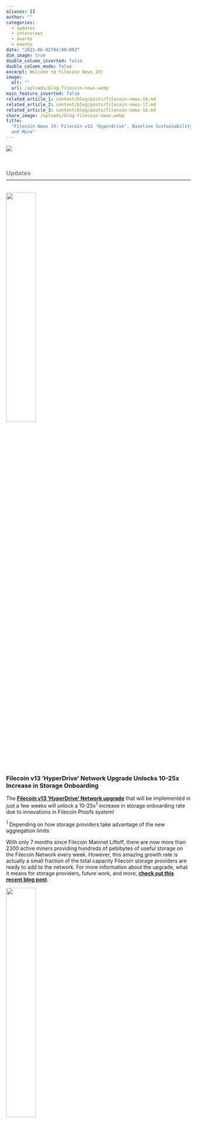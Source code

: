 ```yaml
---
aliases: []
author: ""
categories:
  - updates
  - interviews
  - awards
  - events
date: "2021-06-02T04:00:00Z"
dim_image: true
double_column_inverted: false
double_column_mode: false
excerpt: Welcome to Filecoin News 19!
image:
  alt: ""
  url: /uploads/blog-filecoin-news.webp
main_feature_inverted: false
related_article_1: content/blog/posts/filecoin-news-18.md
related_article_2: content/blog/posts/filecoin-news-17.md
related_article_3: content/blog/posts/filecoin-news-16.md
share_image: /uploads/blog-filecoin-news.webp
title:
  "Filecoin News 19: Filecoin v13 'Hyperdrive', Baseline Sustainability, Chainsafe,
  and More"
---
```


![](/uploads/unnamed.webp)

<h3 style="margin:3em 0 2em 0;padding-bottom:.5em;color:#888888;border-bottom: 2px solid #808080;"><b>Updates</b></h3>

<a href="https://filecoin.io/blog/posts/filecoin-v13-hyperdrive-network-upgrade-unlocks-3-10x-increase-in-storage-onboarding/"><img src="/uploads/fil-blog-wormhole.webp" style="width:40%;margin-left:0%"></a>

### Filecoin v13 ‘HyperDrive’ Network Upgrade Unlocks 10-25x Increase in Storage Onboarding

The [**Filecoin v13 ‘HyperDrive’ Network upgrade**](https://github.com/filecoin-project/community/discussions/74#discussioncomment-707228) that will be implemented in just a few weeks will unlock a 10-25x<sup>1</sup> increase in storage onboarding rate due to innovations in Filecoin Proofs system!

<sup>1</sup> Depending on how storage providers take advantage of the new aggregation limits

With only 7 months since Filecoin Mainnet Liftoff, there are now more than 2300 active miners providing hundreds of pebibytes of useful storage on the Filecoin Network every week. However, this amazing growth rate is actually a small fraction of the total capacity Filecoin storage providers are ready to add to the network. For more information about the upgrade, what it means for storage providers, future work, and more, [**check out this recent blog post**](https://filecoin.io/blog/posts/filecoin-v13-hyperdrive-network-upgrade-unlocks-3-10x-increase-in-storage-onboarding/).

<a href="https://filecoin.io/blog/posts/filecoin-network-crosses-baseline-sustainability-target-for-first-time/"><img src="/uploads/fil-blog-blockscience-3.webp" style="width:40%;margin-left:0%"></a>

### Filecoin Network Crosses Baseline Sustainability Target for First Time

The Network Baseline for Filecoin has crossed the Baseline Target for the first time! This is an important milestone that marks a transition on the path of continued sustainability of the network. This marks a transition of incentive alignment, toward having ever-increasing efficiency of providing storage while at the same time increasing the rewards for participating in the Deal Market.

The phase shift and associated incentive transition together act as a Call to Action to the community, towards developing more applications and more business models on top of Filecoin. From these activities we’ll build a sustainable transition to the stage where Filecoin has a strong reputation and suite of products over a wide range of diverse markets! [**Read this blog post**](https://filecoin.io/blog/posts/filecoin-network-crosses-baseline-sustainability-target-for-first-time/) to learn more about this milestone.

<a href="https://medium.com/chainsafe-systems/back-into-the-forest-983a4344ffe9"><img src="/uploads/forest_logo.webp" style="width:40%;margin-left:0%"></a>

### Update from ChainSafe

Hello from the Rust implementation team Forest! We are a part of the [**ChainSafe**](http://chainsafe.io/) family and we have a [**new blog post**](https://medium.com/chainsafe-systems/back-into-the-forest-983a4344ffe9) on our Medium detailing our latest updates with the project. Sigma Prime has officially begun an audit of our code base, and we are inching ever closer to a fully productionized Forest and a multi-client reality on the Filecoin network. In the meantime, we have made many improvements to Forest, including better syncing, state migration, improved CLI, and metrics for measuring and analyzing our node performance. You can read all about it [**here**](https://medium.com/chainsafe-systems/back-into-the-forest-983a4344ffe9). If you want to get in touch with our Forest developers, don’t forget to drop into our [**Discord**](https://discord.gg/CprJHjrWG6) to ask questions. For more updates, make sure to follow ChainSafe’s [**Twitter**](https://twitter.com/ChainSafeth)!

<h3 style="margin:3em 0 2em 0;padding-bottom:.5em;color:#888888;border-bottom: 2px solid #808080;"><b>Build</b></h3>

<a href="https://filecoin.io/blog/posts/longhash-ventures-demo-day-defi-consumer-tech/"><img src="/uploads/04-1.webp" style="width:40%;margin-left:0%"></a>

### Filecoin Frontier Accelerator Demo Day: DeFi & Consumer Tech

On April 23, the **Filecoin Frontier Accelerator II powered by LongHash Ventures**, hosted a demo day to showcase the 11 teams that completed the 3-month accelerator program. During the program, the teams received hands-on venture support, world-class mentorship, dedicated resources from the Filecoin community, and a $20,000 grant to continue building on the Filecoin network. [**This post**](https://filecoin.io/blog/posts/longhash-ventures-demo-day-defi-consumer-tech/) profiles the startups building DeFi and consumer tech solutions with or on Filecoin’s technology: Atomica, Ownership Labs, Sinso Technology, and Vera AI.

<h3 style="margin:3em 0 2em 0;padding-bottom:.5em;color:#888888;border-bottom: 2px solid #808080;"><b>Mine</b></h3>

<a href="https://docs.google.com/document/d/1GPfPPq-aphlH5c_hNfm9OIbvJ9AlmEQE-im4QDe5aUg/edit?usp=sharing"><img src="/uploads/05.webp" style="width:45%;margin-left:0%"></a>

### MinerX Program

The [**Filecoin MinerX Fellowship Program**](https://filecoin.io/blog/posts/filecoin-minerx-fellowship-program/) launched back in January 2021 and has been an excellent resource as development teams, miners, and clients continue to work together to improve the mining and deal making experience on Filecoin. Because of the success, the second cohort of the program, MinerX.2, will kick off on June 1st! The MinerX.2 Fellowship aims to engage a more diverse set of Filecoin miners to improve the experience and productivity of the Filecoin network. Selected Fellows will spend the next four months accepting storage and retrieval deals, supporting various development efforts, and identifying areas of improvements for the network and lotus software. For more information, please take a look at the [**overview of the MinerX.2 Fellowship Program**](https://docs.google.com/document/d/1GPfPPq-aphlH5c_hNfm9OIbvJ9AlmEQE-im4QDe5aUg/edit?usp=sharing)!

<a href="https://filecoin-community.typeform.com/to/yTMkOLg8"><img src="/uploads/survey-icon.webp" style="width:20%;margin-left:0%"></a>

### Mining Energy Questionnaire

Calling all Filecoin miners! Help us improve ecosystem initiatives and community support by participating in this [**short survey**](https://filecoin-community.typeform.com/to/yTMkOLg8) — we’d be very grateful for your input. Thank you for your ongoing work to strengthen the community.

<h3 style="margin:3em 0 2em 0;padding-bottom:.5em;color:#888888;border-bottom: 2px solid #808080;"><b>Store</b></h3>

<a href="https://www.producthunt.com/posts/nft-storage"><img src="/uploads/07.webp" style="width:40%;margin-left:0%"></a>

### nft.storage on Product Hunt

[**nft.storage**](https://nft.storage/) has officially launched on Product Hunt, a platform featuring all the best new products in tech! In case you missed it, nft.storage is a brand new service in BETA, built specifically for storing off-chain NFT data, decentralized on [**IPFS**](https://ipfs.tech/) and [**Filecoin**](https://filecoin.io/). [**Check it out on Product Hunt**](https://www.producthunt.com/posts/nft-storage)!

<a href="https://www.forbes.com/sites/lawrencewintermeyer/2021/06/01/are-movies-and-streaming-the-next-frontier-for-nfts/?sh=3f72413b2b13"><img src="/uploads/forbes.webp" style="width:30%;margin-left:0%"></a>

### VideoCoin and Filecoin featured in Forbes

Today Forbes released [**an article**](https://www.forbes.com/sites/lawrencewintermeyer/2021/06/01/are-movies-and-streaming-the-next-frontier-for-nfts/?sh=3f72413b2b13) on video NFTs explaining that movies and streaming might be the next frontier for NFTs. The post highlights a core challenge with legacy blockchains - they cannot store data, which is why VideoCoin has teamed up with Filecoin to solve that problem. Read more about solving blockchain’s storage challenge for film NFTs, decentralizing video on the blockchain, and more [**here**](https://www.forbes.com/sites/lawrencewintermeyer/2021/06/01/are-movies-and-streaming-the-next-frontier-for-nfts/?sh=3f72413b2b13)**.**

<h3 style="margin:3em 0 2em 0;padding-bottom:.5em;color:#888888;border-bottom: 2px solid #808080;"><b>Community</b></h3>

<a href="https://www.meetup.com/Filecoin-San-Francisco/events/dcqjfsyccjblb/"><img src="/uploads/meetup-2021-teal.webp" style="width:40%;margin-left:0%"></a>

### Register now for the June community meetup! Web3 Startups

On June 8th, join the Filecoin community for the June meetup which will be dedicated to showcasing some of the incredible Web3 startups in the ecosystem featuring presentations from Curio, PowerLoom, Secured Finance, and more! Filecoin meetups are an opportunity to meet the people behind the many tools and projects being built in the Filecoin ecosystem. In case you missed the May meetup, [**catch up on the recording**](https://www.youtube.com/watch?v=5_Apyd9Sxw0) and be sure to [**register**](https://www.meetup.com/Filecoin-San-Francisco/events/dcqjfsyccjblb/) for the next one!

<a href="https://github.com/filecoin-project/community/discussions/74#discussioncomment-707228"><img src="/uploads/fil-blog-hyperdrive-4.webp" style="width:40%;margin-left:0%"></a>

### HyperDrive AMA

Since the [**Filecoin v13 ‘HyperDrive’ Network upgrade announcement**](https://github.com/filecoin-project/community/discussions/74#discussioncomment-707228), the Filecoin community has been curious about what this upgrade means for the network as a whole. Therefore, we invite you to join us for an [**AMA**](https://app.sli.do/event/ggm7xqpx) on June 8th at 6pm PT | June 9th, 9am CST | 1am UTC, to have your most commonly asked HyperDrive questions answered - be sure to [**tune in**](https://app.sli.do/event/ggm7xqpx) with your questions ready!

<h3 style="margin:3em 0 2em 0;padding-bottom:.5em;color:#888888;border-bottom: 2px solid #808080;"><b>Learn</b></h3>

<a href="https://research.protocol.ai/blog/2021/snarkpack-how-to-aggregate-snarks-efficiently/"><img src="/uploads/snark-lock-icon.webp" style="width:20%;margin-left:0%"></a>

### SnarkPack: How to aggregate SNARKs efficiently

Looking for a guided dive into the cryptographic techniques of SnarkPack? [**This post**](https://research.protocol.ai/blog/2021/snarkpack-how-to-aggregate-snarks-efficiently/) exposes the inner workings of SnarkPack, a practical scheme to aggregate Groth16 proofs, a derivation of the Inner Pairing Product work of [**Bünz et al.**](https://eprint.iacr.org/2019/1177), and its application to Filecoin. It explains Groth16 proofs, the inner product argument, and the difference between the original IPP [**paper**](https://eprint.iacr.org/2019/1177) and our modifications. This post ends by showing the performance of our scheme and the optimizations we made to attain that performance.

### ✊ Get Involved

Head over to the [**Filecoin project on GitHub**](https://github.com/filecoin-project) and be sure to take a look at the [**community resources**](https://github.com/filecoin-project/community). Ask questions in the [**Filecoin Slack**](http://filecoin.io/slack), discuss issues or new ideas in [**the community forum**](https://discuss.filecoin.io/), follow us on WeChat @Filecoin-Official or send us your thoughts [**on Twitter by following @Filecoin**](https://twitter.com/Filecoin).

[**The Filecoin blog**](https://filecoin.io/blog/) and [**YouTube channel**](https://www.youtube.com/channel/UCPyYmtJYQwxM-EUyRUTp5DA) are also great sources of information if you’re just getting started.

To receive this newsletter directly to your inbox, [**subscribe**](https://mailchi.mp/filecoin.io/subscribe)!
